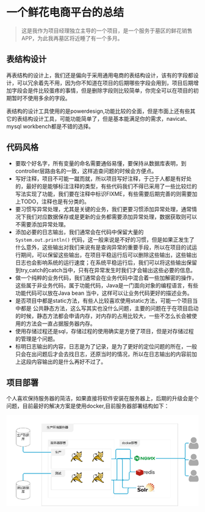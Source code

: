 # 一个鲜花电商平台的总结

> 这是我作为项目经理独立主导的一个项目，是一个服务于墓区的鲜花销售APP，为此我再墓区将近睡了有一个多月。

## 表结构设计

再表结构的设计上，我们还是偏向于采用通用电商的表结构设计，该有的字段都设计，可以冗余着先不用，因为你不知道在项目的后期哪些字段会用到，项目后期增加字段会是件比较蛋疼的事情，但是删除字段则比较简单，你完全可以在项目的初期暂时不使用多余的字段。

表结构的设计工具使用的是powerdesign,功能比较的全面，但是市面上还有些其它的表结构设计工具，可能功能简单了，但是基本能满足你的需求，navicat、mysql workbench都是不错的选择。

## 代码风格

- 要取个好名字，所有变量的命名需要通俗易懂，要保持从数据库表明，到controller层路由名的一致，这样追查问题的时候会方便点。
- 写好注释，项目不可能一蹴而就，所以项目写好注释，于己于人都是有好处的，最好的是能够标注注释的类型，有些代码我们不得已采用了一些比较烂的写法实现了功能，我们要在注释中标识FIXME，有些需要后期完善的则需要加上TODO，注释也是有分类的。
- 要习惯写异常处理，尤其是关键的业务，我们更要习惯添加异常处理，通常情况下我们对应数据保存或是更新的业务都需要添加异常处理，数据获取则可以不需要添加异常处理。
- 添加必要的日志输出，我们通常会在代码中保留大量的 ````System.out.println()```` 代码，这一般来说是不好的习惯，但是如果正发生了什么意外，这些输出对我们来说有是查询异常的重要手段，所以在项目的试运行期间，可以保留这些输出，在项目平稳运行后可以删除这些输出，这些输出日志也会影响系统的运行速度；在系统平稳运行后，我们可以将这些输出保留到try,catch的catch当中，只有在异常发生时我们才会输出这些必要的信息。
- 做一个纯粹的业务代码，我们通常会在业务代码中混合着一些加解密的操作，这些属于非业务代码，属于功能代码，Java是一门面向对象的编程语言，有些功能代码可以放在Java bean 当中，这样可以让业务代码更好的描述业务。
- 是否项目中都是static方法，有些人比较喜欢使用static方法，可能一个项目当中都是 公共静态方法，这么写其实也没什么问题，主要的问题在于在项目启动的时候，静态方法都会申请内存，对内存的占用比较大，一些不怎么长会被使用的方法会一直占据服务器内存。
- 使用存储过程还是sql，存储过程的使用确实是方便了项目，但是对存储过程的管理是个问题。
- 标明日志输出的内容，日志是为了记录，是为了更好的定位问题的所在，一般只会在出问题后才会去找日志，还原当时的情况，所以在日志输出的内容前加上这段内容输出的是什么再好不过了。

## 项目部署

个人喜欢保持服务器的简洁，如果直接将软件安装在服务器上，后期的升级会是个问题，目前最好的解决方案是使用docker,目前服务器部署结构如下：

![](/assets/flower.png)